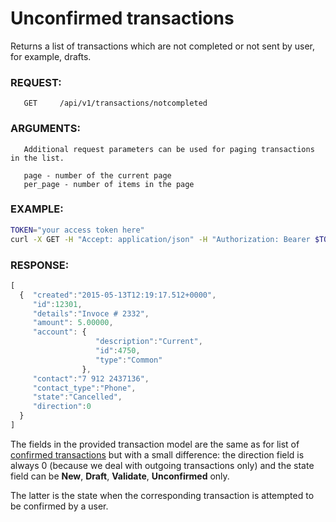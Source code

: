 # Unconfirmed transactions

Returns a list of transactions which are not completed or not sent by user, for example, drafts.

### REQUEST:
       GET     /api/v1/transactions/notcompleted
### ARGUMENTS:

       Additional request parameters can be used for paging transactions in the list.

       page - number of the current page
       per_page - number of items in the page

### EXAMPLE:

```bash
TOKEN="your access token here"
curl -X GET -H "Accept: application/json" -H "Authorization: Bearer $TOKEN" https://testapi.copernicusgold.com/api/v1/transactions/notcompleted?page=0&per_page=5
```

### RESPONSE:

```javascript
[
  {  "created":"2015-05-13T12:19:17.512+0000",
     "id":12301, 
     "details":"Invoce # 2332",
     "amount": 5.00000,
     "account": { 
                   "description":"Current",
                   "id":4750,
                   "type":"Common"
                },
     "contact":"7 912 2437136", 
     "contact_type":"Phone",
     "state":"Cancelled", 
     "direction":0
  }
]
```

The fields in the provided transaction model are the same as for list of [confirmed transactions](./completedtransactions.md)
but with a small difference: the direction field is always 0 (because we deal with outgoing transactions only) and
the state field can be **New**, **Draft**, **Validate**, **Unconfirmed** only.

The latter is the state when the corresponding transaction is attempted to be confirmed by a user.
